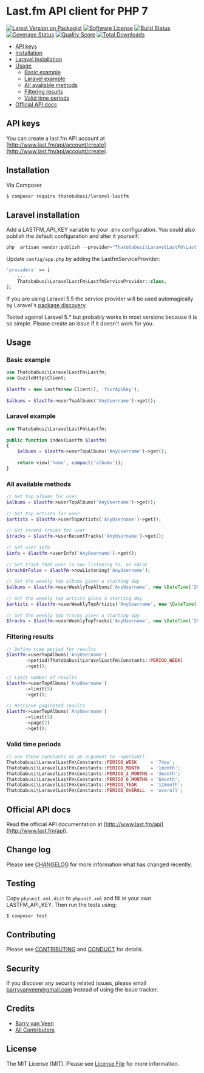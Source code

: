 # Last.fm API client for PHP 7

[![Latest Version on Packagist][ico-version]][link-packagist]
[![Software License][ico-license]](LICENSE.md)
[![Build Status][ico-travis]][link-travis]
[![Coverage Status][ico-scrutinizer]][link-scrutinizer]
[![Quality Score][ico-code-quality]][link-code-quality]
[![Total Downloads][ico-downloads]][link-downloads]

* [API keys](#api-keys)
* [Installation](#installation)
* [Laravel installation](#laravel-installation)
* [Usage](#usage)
    * [Basic example](#basic-example)
    * [Laravel example](#laravel-example)
    * [All available methods](#all-available-methods)
    * [Filtering results](#filtering-results)
    * [Valid time periods](#valid-time-periods)
* [Official API docs](#official-api-docs)

## API keys
You can create a last.fm API account at [http://www.last.fm/api/account/create](http://www.last.fm/api/account/create). 

## Installation

Via Composer

``` bash
$ composer require thatobabusi/laravel-lastfm
```

## Laravel installation

Add a LASTFM_API_KEY variable to your .env configuration. You could also publish the default configuration and alter it
 yourself:

```php
php  artisan vendor:publish --provider="Thatobabusi\LaravelLastFm\LastfmServiceProvider"
```

Update `config/app.php` by adding the LastfmServiceProvider:
```php
'providers' => [
    ...
    Thatobabusi\LaravelLastFm\LastfmServiceProvider::class,
];
```

If you are using Laravel 5.5 the service provider will be used automagically by Laravel's [package discovery](https://laravel.com/docs/5.5/packages#package-discovery).

Tested against Laravel 5.* but probably works in most versions because it is so simple. Please create an issue if it 
doesn't work for you. 

## Usage

### Basic example
```php
use Thatobabusi\LaravelLastFm\Lastfm;
use GuzzleHttp\Client;
 
$lastfm = new Lastfm(new Client(), 'YourApiKey');
    
$albums = $lastfm->userTopAlbums('AnyUsername')->get();
```

### Laravel example
```php
use Thatobabusi\LaravelLastFm\Lastfm;
 
public function index(Lastfm $lastfm)
{
    $albums = $lastfm->userTopAlbums('AnyUsername')->get();
    
    return view('home', compact('albums'));
}
```

### All available methods
```php
// Get top albums for user
$albums = $lastfm->userTopAlbums('AnyUsername')->get();
 
// Get top artists for user
$artists = $lastfm->userTopArtists('AnyUsername')->get();
 
// Get recent tracks for user
$tracks = $lastfm->userRecentTracks('AnyUsername')->get();
 
// Get user info
$info = $lastfm->userInfo('AnyUsername')->get();
 
// Get track that user is now listening to, or FALSE
$trackOrFalse = $lastfm->nowListening('AnyUsername'); 
 
// Get the weekly top albums given a starting day 
$albums = $lastfm->userWeeklyTopAlbums('AnyUsername', new \DateTime('2017-01-01'));                      
 
// Get the weekly top artists given a starting day 
$artists = $lastfm->userWeeklyTopArtists('AnyUsername', new \DateTime('2017-01-01'));
 
// Get the weekly top tracks given a starting day 
$tracks = $lastfm->userWeeklyTopTracks('AnyUsername', new \DateTime('2017-01-01'));
```

### Filtering results
```php
// Define time period for results
$lastfm->userTopAlbums('AnyUsername')
       ->period(Thatobabusi\LaravelLastFm\Constants::PERIOD_WEEK)
       ->get();
                  
// Limit number of results
$lastfm->userTopAlbums('AnyUsername')
       ->limit(5)
       ->get();     
                 
// Retrieve paginated results
$lastfm->userTopAlbums('AnyUsername')
       ->limit(5)
       ->page(2)
       ->get();     
```

### Valid time periods
```php
// use these constants as an argument to ->period()
Thatobabusi\LaravelLastFm\Constants::PERIOD_WEEK     = '7day';
Thatobabusi\LaravelLastFm\Constants::PERIOD_MONTH    = '1month';
Thatobabusi\LaravelLastFm\Constants::PERIOD_3_MONTHS = '3month';
Thatobabusi\LaravelLastFm\Constants::PERIOD_6_MONTHS = '6month';
Thatobabusi\LaravelLastFm\Constants::PERIOD_YEAR     = '12month';
Thatobabusi\LaravelLastFm\Constants::PERIOD_OVERALL  = 'overall';
```

## Official API docs
Read the official API documentation at [http://www.last.fm/api](http://www.last.fm/api).

## Change log

Please see [CHANGELOG](CHANGELOG.md) for more information what has changed recently.

## Testing
Copy `phpunit.xml.dist` to `phpunit.xml` and fill in your own LASTFM_API_KEY. Then run the tests using:  

``` bash
$ composer test
```

## Contributing

Please see [CONTRIBUTING](CONTRIBUTING.md) and [CONDUCT](CONDUCT.md) for details.

## Security

If you discover any security related issues, please email barryvanveen@gmail.com instead of using the issue tracker.

## Credits

- [Barry van Veen][link-author]
- [All Contributors][link-contributors]

## License

The MIT License (MIT). Please see [License File](LICENSE.md) for more information.

[ico-version]: https://img.shields.io/packagist/v/barryvanveen/lastfm.svg?style=flat-square
[ico-license]: https://img.shields.io/badge/license-MIT-brightgreen.svg?style=flat-square
[ico-travis]: https://img.shields.io/travis/barryvanveen/lastfm/master.svg?style=flat-square
[ico-scrutinizer]: https://img.shields.io/scrutinizer/coverage/g/barryvanveen/lastfm.svg?style=flat-square
[ico-code-quality]: https://img.shields.io/scrutinizer/g/barryvanveen/lastfm.svg?style=flat-square
[ico-downloads]: https://img.shields.io/packagist/dt/barryvanveen/lastfm.svg?style=flat-square

[link-packagist]: https://packagist.org/packages/barryvanveen/lastfm
[link-travis]: https://travis-ci.org/barryvanveen/lastfm
[link-scrutinizer]: https://scrutinizer-ci.com/g/barryvanveen/lastfm/code-structure
[link-code-quality]: https://scrutinizer-ci.com/g/barryvanveen/lastfm
[link-downloads]: https://packagist.org/packages/barryvanveen/lastfm
[link-author]: https://github.com/barryvanveen
[link-contributors]: ../../contributors
